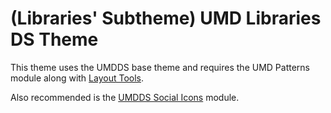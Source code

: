 # (Libraries' Subtheme) UMD Libraries DS Theme

This theme uses the UMDDS base theme and requires the UMD Patterns module along
with [Layout Tools](https://github.com/umd-lib/umdlib-ds-layout-tools).

Also recommended is the [UMDDS Social Icons](https://github.com/umd-lib/umdds-social-icons) module.
